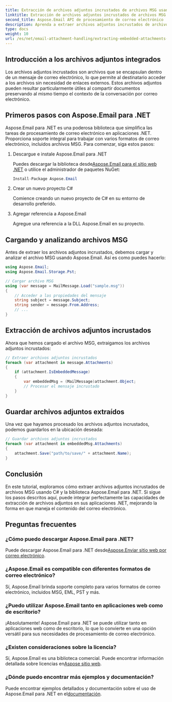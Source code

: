 ```yaml
---
title: Extracción de archivos adjuntos incrustados de archivos MSG usando C#
linktitle: Extracción de archivos adjuntos incrustados de archivos MSG usando C#
second_title: Aspose.Email API de procesamiento de correo electrónico .NET
description: Aprenda a extraer archivos adjuntos incrustados de archivos MSG usando C# y Aspose.Email para .NET. Una guía completa con ejemplos de código fuente.
type: docs
weight: 10
url: /es/net/email-attachment-handling/extracting-embedded-attachments-from-msg-files-using-csharp/
---
```


## Introducción a los archivos adjuntos integrados

Los archivos adjuntos incrustados son archivos que se encapsulan dentro de un mensaje de correo electrónico, lo que permite al destinatario acceder a los archivos sin necesidad de enlaces externos. Estos archivos adjuntos pueden resultar particularmente útiles al compartir documentos preservando al mismo tiempo el contexto de la conversación por correo electrónico.

## Primeros pasos con Aspose.Email para .NET

Aspose.Email para .NET es una poderosa biblioteca que simplifica las tareas de procesamiento de correo electrónico en aplicaciones .NET. Proporciona soporte integral para trabajar con varios formatos de correo electrónico, incluidos archivos MSG. Para comenzar, siga estos pasos:

1. Descargue e instale Aspose.Email para .NET

    Puedes descargar la biblioteca desde[Aspose.Email para el sitio web .NET](https://releases.aspose.com/email/net) o utilice el administrador de paquetes NuGet:
   
   ```csharp
   Install-Package Aspose.Email
   ```

2. Crear un nuevo proyecto C#

   Comience creando un nuevo proyecto de C# en su entorno de desarrollo preferido.

3. Agregar referencia a Aspose.Email

   Agregue una referencia a la DLL Aspose.Email en su proyecto.

## Cargando y analizando archivos MSG

Antes de extraer los archivos adjuntos incrustados, debemos cargar y analizar el archivo MSG usando Aspose.Email. Así es como puedes hacerlo:

```csharp
using Aspose.Email;
using Aspose.Email.Storage.Pst;

// Cargar archivo MSG
using (var message = MailMessage.Load("sample.msg"))
{
    // Acceder a las propiedades del mensaje
    string subject = message.Subject;
    string sender = message.From.Address;
    // ...
}
```

## Extracción de archivos adjuntos incrustados

Ahora que hemos cargado el archivo MSG, extraigamos los archivos adjuntos incrustados:

```csharp
// Extraer archivos adjuntos incrustados
foreach (var attachment in message.Attachments)
{
    if (attachment.IsEmbeddedMessage)
    {
        var embeddedMsg = (MailMessage)attachment.Object;
        // Procesar el mensaje incrustado
    }
}
```

## Guardar archivos adjuntos extraídos

Una vez que hayamos procesado los archivos adjuntos incrustados, podemos guardarlos en la ubicación deseada:

```csharp
// Guardar archivos adjuntos incrustados
foreach (var attachment in embeddedMsg.Attachments)
{
    attachment.Save("path/to/save/" + attachment.Name);
}
```

## Conclusión

En este tutorial, exploramos cómo extraer archivos adjuntos incrustados de archivos MSG usando C# y la biblioteca Aspose.Email para .NET. Si sigue los pasos descritos aquí, puede integrar perfectamente las capacidades de extracción de archivos adjuntos en sus aplicaciones .NET, mejorando la forma en que maneja el contenido del correo electrónico.

## Preguntas frecuentes

### ¿Cómo puedo descargar Aspose.Email para .NET?

 Puede descargar Aspose.Email para .NET desde[Aspose.Enviar sitio web por correo electrónico](https://releases.aspose.com/email/net).

### ¿Aspose.Email es compatible con diferentes formatos de correo electrónico?

Sí, Aspose.Email brinda soporte completo para varios formatos de correo electrónico, incluidos MSG, EML, PST y más.

### ¿Puedo utilizar Aspose.Email tanto en aplicaciones web como de escritorio?

¡Absolutamente! Aspose.Email para .NET se puede utilizar tanto en aplicaciones web como de escritorio, lo que lo convierte en una opción versátil para sus necesidades de procesamiento de correo electrónico.

### ¿Existen consideraciones sobre la licencia?

 Sí, Aspose.Email es una biblioteca comercial. Puede encontrar información detallada sobre licencias en[Aspose sitio web](https://purchase.aspose.com).

### ¿Dónde puedo encontrar más ejemplos y documentación?

 Puede encontrar ejemplos detallados y documentación sobre el uso de Aspose.Email para .NET en el[documentación](https://reference.aspose.com/email/net).